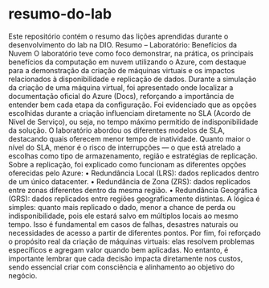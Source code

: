 # resumo-do-lab
Este repositório contém o resumo das lições aprendidas durante o desenvolvimento do lab na DIO.
Resumo – Laboratório: Benefícios da Nuvem
O laboratório teve como foco demonstrar, na prática, os principais benefícios da computação em nuvem utilizando o Azure, com destaque para a demonstração da criação de máquinas virtuais e os impactos relacionados à disponibilidade e replicação de dados.
Durante a simulação da criação de uma máquina virtual, foi apresentado onde localizar a documentação oficial do Azure (Docs), reforçando a importância de entender bem cada etapa da configuração. Foi evidenciado que as opções escolhidas durante a criação influenciam diretamente no SLA (Acordo de Nível de Serviço), ou seja, no tempo máximo permitido de indisponibilidade da solução.
O laboratório abordou os diferentes modelos de SLA, destacando quais oferecem menor tempo de inatividade. Quanto maior o nível do SLA, menor é o risco de interrupções — o que está atrelado a escolhas como tipo de armazenamento, região e estratégias de replicação.
Sobre a replicação, foi explicado como funcionam as diferentes opções oferecidas pelo Azure:
• Redundância Local (LRS): dados replicados dentro de um único datacenter.
• Redundância de Zona (ZRS): dados replicados entre zonas diferentes dentro da mesma região.
• Redundância Geográfica (GRS): dados replicados entre regiões geograficamente distintas.
A lógica é simples: quanto mais replicado o dado, menor a chance de perda ou indisponibilidade, pois ele estará salvo em múltiplos locais ao mesmo tempo. Isso é fundamental em casos de falhas, desastres naturais ou necessidades de acesso a partir de diferentes pontos.
Por fim, foi reforçado o propósito real da criação de máquinas virtuais: elas resolvem problemas específicos e agregam valor quando bem aplicadas. No entanto, é importante lembrar que cada decisão impacta diretamente nos custos, sendo essencial criar com consciência e alinhamento ao objetivo do negócio.

